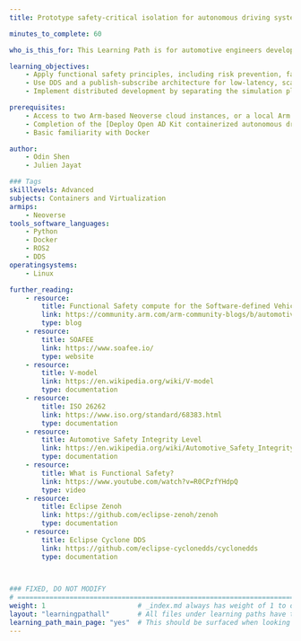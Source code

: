 ```yaml
---
title: Prototype safety-critical isolation for autonomous driving systems on Neoverse

minutes_to_complete: 60

who_is_this_for: This Learning Path is for automotive engineers developing safety-critical systems. You'll learn how to accelerate ISO 26262-compliant development workflows using Arm-based cloud compute, containerized simulation, and DDS-based communication.

learning_objectives: 
    - Apply functional safety principles, including risk prevention, fault detection, and ASIL compliance, to build robust, certifiable automotive systems
    - Use DDS and a publish-subscribe architecture for low-latency, scalable, and fault-tolerant communication in autonomous driving systems
    - Implement distributed development by separating the simulation platform into independent, safety-isolated components

prerequisites:
    - Access to two Arm-based Neoverse cloud instances, or a local Arm Neoverse Linux system with at least 16 CPUs and 32 GB of RAM
    - Completion of the [Deploy Open AD Kit containerized autonomous driving simulation on Arm Neoverse](/learning-paths/automotive/openadkit1_container/) Learning Path
    - Basic familiarity with Docker

author: 
    - Odin Shen
    - Julien Jayat

### Tags
skilllevels: Advanced
subjects: Containers and Virtualization
armips:
    - Neoverse
tools_software_languages:
    - Python
    - Docker
    - ROS2
    - DDS
operatingsystems:
    - Linux

further_reading:
    - resource:
        title: Functional Safety compute for the Software-defined Vehicle
        link: https://community.arm.com/arm-community-blogs/b/automotive-blog/posts/functional-safety-compute
        type: blog
    - resource:
        title: SOAFEE
        link: https://www.soafee.io/
        type: website
    - resource:
        title: V-model
        link: https://en.wikipedia.org/wiki/V-model
        type: documentation
    - resource:
        title: ISO 26262
        link: https://www.iso.org/standard/68383.html
        type: documentation
    - resource:
        title: Automotive Safety Integrity Level
        link: https://en.wikipedia.org/wiki/Automotive_Safety_Integrity_Level
        type: documentation
    - resource:
        title: What is Functional Safety?
        link: https://www.youtube.com/watch?v=R0CPzfYHdpQ
        type: video
    - resource:
        title: Eclipse Zenoh
        link: https://github.com/eclipse-zenoh/zenoh
        type: documentation
    - resource:
        title: Eclipse Cyclone DDS 
        link: https://github.com/eclipse-cyclonedds/cyclonedds
        type: documentation
    


### FIXED, DO NOT MODIFY
# ================================================================================
weight: 1                       # _index.md always has weight of 1 to order correctly
layout: "learningpathall"       # All files under learning paths have this same wrapper
learning_path_main_page: "yes"  # This should be surfaced when looking for related content. Only set for _index.md of learning path content.
---
```

